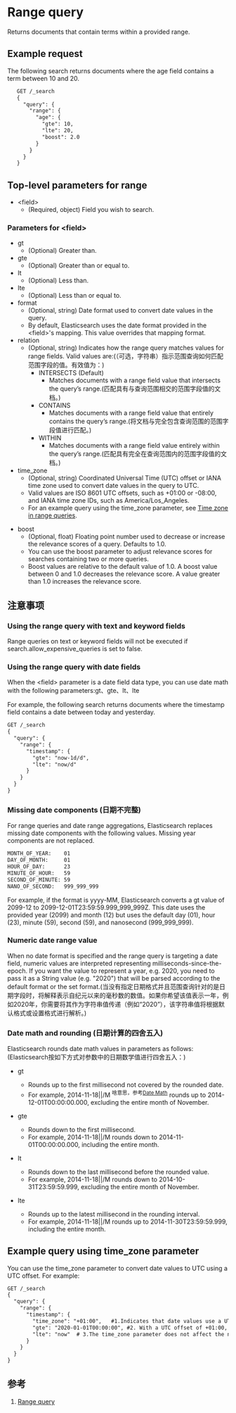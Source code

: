# Range query
Returns documents that contain terms within a provided range.

## Example request
The following search returns documents where the age field contains a term between 10 and 20.
```txt
   GET /_search
   {
     "query": {
       "range": {
         "age": {
           "gte": 10,
           "lte": 20,
           "boost": 2.0
         }
       }
     }
   }
```

## Top-level parameters for range
- \<field\>
   + (Required, object) Field you wish to search.

### Parameters for \<field\>
- gt
  + (Optional) Greater than.
- gte
  + (Optional) Greater than or equal to.
- lt
  + (Optional) Less than.
- lte
  + (Optional) Less than or equal to.
- format
  + (Optional, string) Date format used to convert date values in the query.
  + By default, Elasticsearch uses the date format provided in the \<field\>'s mapping. This value overrides that mapping format.
- relation
  + (Optional, string) Indicates how the range query matches values for range fields. Valid values are:(（可选，字符串）指示范围查询如何匹配范围字段的值。有效值为：)
    - INTERSECTS (Default)
      + Matches documents with a range field value that intersects the query’s range.(匹配具有与查询范围相交的范围字段值的文档。)
    - CONTAINS
      + Matches documents with a range field value that entirely contains the query’s range.(将文档与完全包含查询范围的范围字段值进行匹配。)
    - WITHIN
      + Matches documents with a range field value entirely within the query’s range.(匹配具有完全在查询范围内的范围字段值的文档。)
- time_zone
  + (Optional, string) Coordinated Universal Time (UTC) offset or IANA time zone used to convert date values in the query to UTC.
  + Valid values are ISO 8601 UTC offsets, such as +01:00 or -08:00, and IANA time zone IDs, such as America/Los_Angeles.
  + For an example query using the time_zone parameter, see [Time zone in range queries](https://www.elastic.co/guide/en/elasticsearch/reference/current/query-dsl-range-query.html#range-query-time-zone).

+ boost
  - (Optional, float) Floating point number used to decrease or increase the relevance scores of a query. Defaults to 1.0.
  - You can use the boost parameter to adjust relevance scores for searches containing two or more queries.
  - Boost values are relative to the default value of 1.0. A boost value between 0 and 1.0 decreases the relevance score. A value greater than 1.0 increases the relevance score.


## 注意事项
### Using the range query with text and keyword fields
Range queries on text or keyword fields will not be executed if search.allow_expensive_queries is set to false.

### Using the range query with date fields
When the \<field\> parameter is a date field data type, you can use date math with the following parameters:gt、gte、lt、lte

For example, the following search returns documents where the timestamp field contains a date between today and yesterday.
```txt
GET /_search
{
  "query": {
    "range": {
      "timestamp": {
        "gte": "now-1d/d",
        "lte": "now/d"
      }
    }
  }
}
```

### Missing date components (日期不完整)
For range queries and date range aggregations, Elasticsearch replaces missing date components with the following values. Missing year components are not replaced.
```txt
MONTH_OF_YEAR:    01
DAY_OF_MONTH:     01
HOUR_OF_DAY:      23
MINUTE_OF_HOUR:   59
SECOND_OF_MINUTE: 59
NANO_OF_SECOND:   999_999_999
```

For example, if the format is yyyy-MM, Elasticsearch converts a gt value of 2099-12 to 2099-12-01T23:59:59.999_999_999Z. This date uses the provided year (2099) and month (12) but uses the default day (01), hour (23), minute (59), second (59), and nanosecond (999_999_999).

### Numeric date range value
When no date format is specified and the range query is targeting a date field, numeric values are interpreted representing milliseconds-since-the-epoch. If you want the value to represent a year, e.g. 2020, you need to pass it as a String value (e.g. "2020") that will be parsed according to the default format or the set format.(当没有指定日期格式并且范围查询针对的是日期字段时，将解释表示自纪元以来的毫秒数的数值。如果你希望该值表示一年，例如2020年，你需要将其作为字符串值传递（例如“2020”），该字符串值将根据默认格式或设置格式进行解析。)

### Date math and rounding (日期计算的四舍五入)
Elasticsearch rounds date math values in parameters as follows:(Elasticsearch按如下方式对参数中的日期数学值进行四舍五入：)

+ gt
  - Rounds up to the first millisecond not covered by the rounded date.
  - For example, 2014-11-18||/M <sup>啥意思，参考[Date Math](../022.Common-Options/000.Date%20Math.md)</sup> rounds up to 2014-12-01T00:00:00.000, excluding the entire month of November.

+ gte
  - Rounds down to the first millisecond.
  - For example, 2014-11-18||/M rounds down to 2014-11-01T00:00:00.000, including the entire month.

+ lt
  - Rounds down to the last millisecond before the rounded value.
  - For example, 2014-11-18||/M rounds down to 2014-10-31T23:59:59.999, excluding the entire month of November.

+ lte
  - Rounds up to the latest millisecond in the rounding interval.
  - For example, 2014-11-18||/M rounds up to 2014-11-30T23:59:59.999, including the entire month.


## Example query using time_zone parameter
You can use the time_zone parameter to convert date values to UTC using a UTC offset. For example:
```txt
GET /_search
{
  "query": {
    "range": {
      "timestamp": {
        "time_zone": "+01:00",   #1.Indicates that date values use a UTC offset of +01:00.         
        "gte": "2020-01-01T00:00:00", #2. With a UTC offset of +01:00, Elasticsearch converts this date to 2019-12-31T23:00:00 UTC.
        "lte": "now"  # 3.The time_zone parameter does not affect the now value.                
      }
    }
  }
}
```

## 参考
1. [Range query](https://www.elastic.co/guide/en/elasticsearch/reference/current/query-dsl-range-query.html)